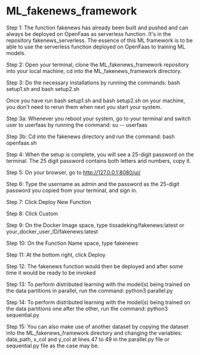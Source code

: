 # ML_fakenews_framework

Step 1: The function fakenews has already been built and pushed and can always be deployed on OpenFaas as serverless function. It's in the repository fakenews_serverless. The essence of this ML framework is to be able to use the serverless function deployed on OpenFaas to training ML models.

Step 2: Open your terminal, clone the ML_fakenews_framework repository into your local machine, cd into the ML_fakenews_framework directory.

Step 3: Do the necessary installations by running the commands: bash setup1.sh and bash setup2.sh

Once you have run bash setup1.sh and bash setup2.sh on your machine, you don't need to rerun them when next you start your system.

Step 3a: Whenever you reboot your system, go to your terminal and switch user to userfaas by running the command: su -- userfaas

Step 3b: Cd into the fakenews directory and run the command: bash openfaas.sh

Step 4: When the setup is complete, you will see a 25-digit password on the terminal. The 25 digit password contains both letters and numbers, copy it.

Step 5: On your browser, go to http://127.0.0.1:8080/ui/

Step 6: Type the username as admin and the password as the 25-digit password you copied from your terminal, and sign in.

Step 7: Click Deploy New Function

Step 8: Click Custom

Step 9: On the Docker Image space, type tissadeking/fakenews:latest or your_docker_user_ID/fakenews:latest

Step 10: On the Function Name space, type fakenews

Step 11: At the bottom right, click Deploy

Step 12: The fakenews function would then be deployed and after some time it would be ready to be invoked

Step 13: To perform distributed learning with the model(s) being trained on the data partitions in parallel, run the command: python3 parallel.py

Step 14: To perform distributed learning with the model(s) being trained on the data partitions one after the other, run the command: python3 sequential.py

Step 15: You can also make use of another dataset by copying the dataset into the ML_fakenews_framework directory and changing the variables: data_path, x_col and y_col at lines 47 to 49 in the parallel.py file or sequential.py file as the case may be.
